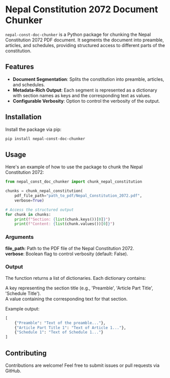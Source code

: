 # Nepal Constitution 2072 Document Chunker

`nepal-const-doc-chunker` is a Python package for chunking the Nepal Constitution 2072 PDF document. It segments the document into preamble, articles, and schedules, providing structured access to different parts of the constitution.

## Features

- **Document Segmentation**: Splits the constitution into preamble, articles, and schedules.
- **Metadata-Rich Output**: Each segment is represented as a dictionary with section names as keys and the corresponding text as values.
- **Configurable Verbosity**: Option to control the verbosity of the output.

## Installation

Install the package via pip:

```bash
pip install nepal-const-doc-chunker
```
## Usage
Here's an example of how to use the package to chunk the Nepal Constitution 2072:

```python
from nepal_const_doc_chunker import chunk_nepal_constitution

chunks = chunk_nepal_constitution(
    pdf_file_path="path_to_pdf/Nepal_Constitution_2072.pdf", 
    verbose=True)

# Access the structured output
for chunk in chunks:
    print(f"Section: {list(chunk.keys())[0]}")
    print(f"Content: {list(chunk.values())[0]}")

```
### Arguments
**file_path**: Path to the PDF file of the Nepal Constitution 2072.  
**verbose**: Boolean flag to control verbosity (default: False).

### Output
The function returns a list of dictionaries. Each dictionary contains:

A key representing the section title (e.g., 'Preamble', 'Article Part Title', 'Schedule Title').  
A value containing the corresponding text for that section.  

Example output:

```python
[
    {"Preamble": "Text of the preamble..."},
    {"Article Part Title 1": "Text of Article 1..."},
    {"Schedule 1": "Text of Schedule 1..."}
]
```

## Contributing
Contributions are welcome! Feel free to submit issues or pull requests via GitHub.